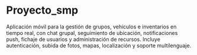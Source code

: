 # Proyecto_smp
Aplicación móvil para la gestión de grupos, vehículos e inventarios en tiempo real, con chat grupal, seguimiento de ubicación, notificaciones push, fichaje de usuarios y administración de recursos. Incluye autenticación, subida de fotos, mapas, localización y soporte multilenguaje.

